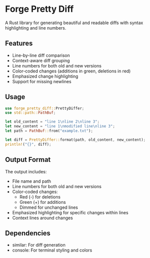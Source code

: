 # Forge Pretty Diff

A Rust library for generating beautiful and readable diffs with syntax highlighting and line numbers.

## Features

- Line-by-line diff comparison
- Context-aware diff grouping
- Line numbers for both old and new versions
- Color-coded changes (additions in green, deletions in red)
- Emphasized change highlighting
- Support for missing newlines

## Usage

```rust
use forge_pretty_diff::PrettyDiffer;
use std::path::PathBuf;

let old_content = "line 1\nline 2\nline 3";
let new_content = "line 1\nmodified line\nline 3";
let path = PathBuf::from("example.txt");

let diff = PrettyDiffer::format(path, old_content, new_content);
println!("{}", diff);
```

## Output Format

The output includes:
- File name and path
- Line numbers for both old and new versions
- Color-coded changes:
  - Red (-) for deletions
  - Green (+) for additions
  - Dimmed for unchanged lines
- Emphasized highlighting for specific changes within lines
- Context lines around changes

## Dependencies

- similar: For diff generation
- console: For terminal styling and colors
